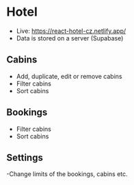 # Hotel
- Live: https://react-hotel-cz.netlify.app/
- Data is stored on a server (Supabase)

## Cabins
- Add, duplicate, edit or remove cabins
- Filter cabins
- Sort cabins

## Bookings
- Filter cabins
- Sort cabins

## Settings
-Change limits of the bookings, cabins etc.
